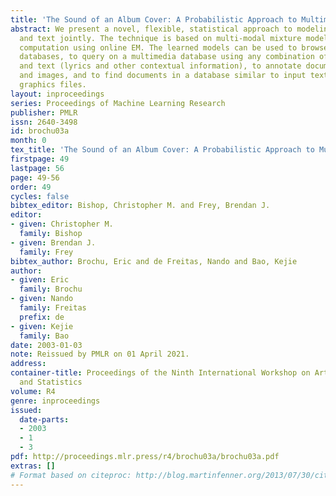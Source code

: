 ```yaml
---
title: 'The Sound of an Album Cover: A Probabilistic Approach to Multimedia'
abstract: We present a novel, flexible, statistical approach to modeling music, images
  and text jointly. The technique is based on multi-modal mixture models and efficient
  computation using online EM. The learned models can be used to browse multimedia
  databases, to query on a multimedia database using any combination of music, images
  and text (lyrics and other contextual information), to annotate documents with music
  and images, and to find documents in a database similar to input text, music and/or
  graphics files.
layout: inproceedings
series: Proceedings of Machine Learning Research
publisher: PMLR
issn: 2640-3498
id: brochu03a
month: 0
tex_title: 'The Sound of an Album Cover: A Probabilistic Approach to Multimedia'
firstpage: 49
lastpage: 56
page: 49-56
order: 49
cycles: false
bibtex_editor: Bishop, Christopher M. and Frey, Brendan J.
editor:
- given: Christopher M.
  family: Bishop
- given: Brendan J.
  family: Frey
bibtex_author: Brochu, Eric and de Freitas, Nando and Bao, Kejie
author:
- given: Eric
  family: Brochu
- given: Nando
  family: Freitas
  prefix: de
- given: Kejie
  family: Bao
date: 2003-01-03
note: Reissued by PMLR on 01 April 2021.
address:
container-title: Proceedings of the Ninth International Workshop on Artificial Intelligence
  and Statistics
volume: R4
genre: inproceedings
issued:
  date-parts:
  - 2003
  - 1
  - 3
pdf: http://proceedings.mlr.press/r4/brochu03a/brochu03a.pdf
extras: []
# Format based on citeproc: http://blog.martinfenner.org/2013/07/30/citeproc-yaml-for-bibliographies/
---
```

